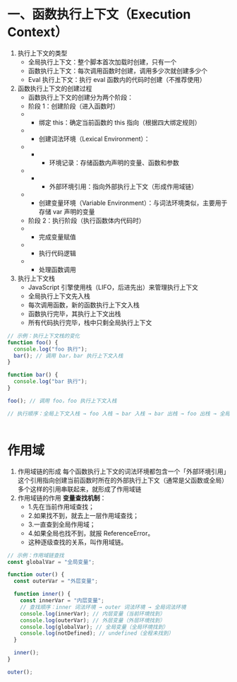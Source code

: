 # 一、函数执行上下文（Execution Context）

1.  执行上下文的类型
    - 全局执行上下文：整个脚本首次加载时创建，只有一个
    - 函数执行上下文：每次调用函数时创建，调用多少次就创建多少个
    - Eval 执行上下文：执行 eval 函数内的代码时创建（不推荐使用）
2.  函数执行上下文的创建过程
    - 函数执行上下文的创建分为两个阶段：
    - 阶段 1：创建阶段（进入函数时）
    - - 绑定 this：确定当前函数的 this 指向（根据四大绑定规则）
    - - 创建词法环境（Lexical Environment）：
    - - - 环境记录：存储函数内声明的变量、函数和参数
    - - - 外部环境引用：指向外部执行上下文（形成作用域链）
    - - 创建变量环境（Variable Environment）：与词法环境类似，主要用于存储 var 声明的变量
    - 阶段 2：执行阶段（执行函数体内代码时）
    - - 完成变量赋值
    - - 执行代码逻辑
    - - 处理函数调用
3.  执行上下文栈
    - JavaScript 引擎使用栈（LIFO，后进先出）来管理执行上下文
    - 全局执行上下文先入栈
    - 每次调用函数，新的函数执行上下文入栈
    - 函数执行完毕，其执行上下文出栈
    - 所有代码执行完毕，栈中只剩全局执行上下文

```js
// 示例：执行上下文栈的变化
function foo() {
  console.log("foo 执行");
  bar(); // 调用 bar，bar 执行上下文入栈
}

function bar() {
  console.log("bar 执行");
}

foo(); // 调用 foo，foo 执行上下文入栈

// 执行顺序：全局上下文入栈 → foo 入栈 → bar 入栈 → bar 出栈 → foo 出栈 → 全局上下文出栈
```

```js

```

# 作用域

1. 作用域链的形成
   每个函数执行上下文的词法环境都包含一个「外部环境引用」
   这个引用指向创建当前函数时所在的外部执行上下文（通常是父函数或全局）
   多个这样的引用串联起来，就形成了作用域链
2. 作用域链的作用
   **变量查找机制**：
   - 1.先在当前作用域查找；
   - 2.如果找不到，就去上一层作用域查找；
   - 3.一直查到全局作用域；
   - 4.如果全局也找不到，就报 ReferenceError。
   - 这种逐级查找的关系，叫作用域链。

```js
// 示例：作用域链查找
const globalVar = "全局变量";

function outer() {
  const outerVar = "外层变量";

  function inner() {
    const innerVar = "内层变量";
    // 查找顺序：inner 词法环境 → outer 词法环境 → 全局词法环境
    console.log(innerVar); // 内层变量（当前环境找到）
    console.log(outerVar); // 外层变量（外层环境找到）
    console.log(globalVar); // 全局变量（全局环境找到）
    console.log(notDefined); // undefined（全程未找到）
  }

  inner();
}

outer();
```


